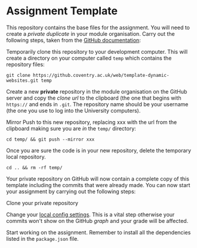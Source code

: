
# Assignment Template
This repository contains the base files for the assignment. You will need to create a _private duplicate_ in your module organisation. Carry out the following steps, taken from the [GitHub documentation](https://help.github.com/en/enterprise/2.16/user/articles/duplicating-a-repository):

Temporarily clone this repository to your development computer. This will create a directory on your computer called `temp` which contains the repository files:

`git clone https://github.coventry.ac.uk/web/template-dynamic-websites.git temp`

Create a new **private** repository in the module organisation on the GitHub server and copy the _clone url_ to the clipboard (the one that begins with `https://` and ends in `.git`. The repository name should be your username (the one you use to log into the University computers).

Mirror Push to this new repository, replacing xxx with the url from the clipboard making sure you are _in_ the `temp/` directory:

`cd temp/ && git push --mirror xxx`

Once you are sure the code is in your new repository, delete the temporary local repository.

`cd .. && rm -rf temp/`

Your private repository on GitHub will now contain a complete copy of this template including the commits that were already made. You can now start your assignment by carrying out the following steps:

Clone your private repository

Change your [local config settings](https://git-scm.com/book/en/v2/Getting-Started-First-Time-Git-Setup). This is a vital step otherwise your commits won't show on the GitHub _graph_ and your grade will be affected.

Start working on the assignment. Remember to install all the dependencies listed in the `package.json` file.
